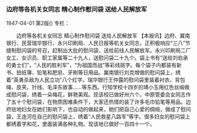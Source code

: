 ### 边府等各机关女同志  精心制作慰问袋  送给人民解放军

1947-04-01
第2版()
专栏：

　　边府等各机关女同志
    精心制作慰问袋
    送给人民解放军
    【本报讯】边府、冀南银行、民营瑞华银行、永兴印刷局、人民日报等机关女同志，正积极响应“三八”节缝制慰问袋的号召，赶制出大批的慰问袋，送给前线人民解放军。永兴印刷局二厂女工、女识员、职工家属等二十九人，送慰问袋二十九个。袋上书有“送给刘伯承的勇士们”，“人民的胜利军”，“为祖国而战”等彩线挑字。每个袋子内都装有新书、拍纸簿、铅笔和肥皂、牙刷等日用品。冀南银行刘克增做的慰问袋上，绣着“英勇杀敌为人民立功”八个红字。瑞华银行王仲露的慰问袋里装着衬衣、背包绳、皮夹、针线、毛泽东故事……等东西。行知学校十四岁的靖小玉用红色丝缎做成慰问袋，绣着一朵梅花，鲜艳美观。现该校已做好卅六个。中原管委会女同志作了五十个慰问袋，在物质困难条件下，大家还热情的装了许多毛巾铅笔等用品。边府驻地妇女在她们影响下，也自动的做起来，她们把自己心爱的绸缎，做成了慰问袋，王连河在自己的慰问袋上，绣着“人民救星八路军”等字。很多妇女的慰问袋上都绣着字和花，里面装满各种礼物。现该地已做好一百四十一个。

